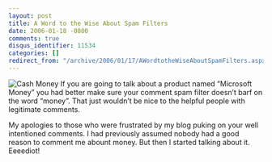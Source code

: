 ```yaml
---
layout: post
title: A Word to the Wise About Spam Filters
date: 2006-01-18 -0800
comments: true
disqus_identifier: 11534
categories: []
redirect_from: "/archive/2006/01/17/AWordtotheWiseAboutSpamFilters.aspx/"
---
```


![Cash Money](http://haacked.com/images/Money.jpg) If you are going to
talk about a product named “Microsoft Money” you had better make sure
your comment spam filter doesn’t barf on the word “money”. That just
wouldn’t be nice to the helpful people with legitimate comments.

My apologies to those who were frustrated by my blog puking on your well
intentioned comments. I had previously assumed nobody had a good reason
to comment me abount money. But then I started talking about it.
Eeeediot!

